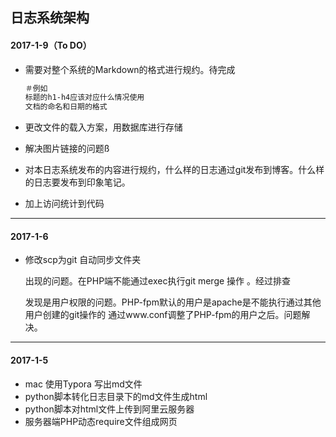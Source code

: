 ## 日志系统架构

#### 2017-1-9（To DO）

- 需要对整个系统的Markdown的格式进行规约。待完成

  ```markdown
  ＃例如
  标题的h1-h4应该对应什么情况使用
  文档的命名和日期的格式   

  ```

- 更改文件的载入方案，用数据库进行存储

- 解决图片链接的问题ß

- 对本日志系统发布的内容进行规约，什么样的日志通过git发布到博客。什么样的日志要发布到印象笔记。

- 加上访问统计到代码

----

#### 2017-1-6

- 修改scp为git 自动同步文件夹

  出现的问题。在PHP端不能通过exec执行git merge 操作 。经过排查

  发现是用户权限的问题。PHP-fpm默认的用户是apache是不能执行通过其他用户创建的git操作的 通过www.conf调整了PHP-fpm的用户之后。问题解决。

------

#### 2017-1-5

- mac 使用Typora 写出md文件
- python脚本转化日志目录下的md文件生成html
- python脚本对html文件上传到阿里云服务器
- 服务器端PHP动态require文件组成网页

